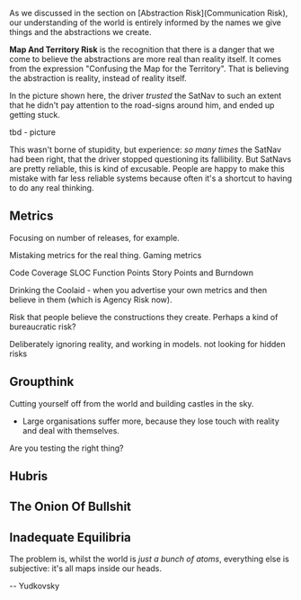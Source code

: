 As we discussed in the section on [Abstraction Risk](Communication Risk), our understanding of the world is entirely informed by the names we give things and the abstractions we create.  

**Map And Territory Risk** is the recognition that there is a danger that we come to believe the abstractions are more real than reality itself.  It comes from the expression "Confusing the Map for the Territory".  That is believing the abstraction is reality, instead of reality itself.

In the picture shown here, the driver _trusted_ the SatNav to such an extent that he didn't pay attention to the road-signs around him, and ended up getting stuck.

tbd - picture

This wasn't borne of stupidity, but experience:  _so many times_ the SatNav had been right, that the driver stopped questioning its fallibility.  But SatNavs are pretty reliable, this is kind of excusable.  People are happy to make this mistake with far less reliable systems because often it's a shortcut to having to do any real thinking.

## Metrics


Focusing on number of releases, for example.  

Mistaking metrics for the real thing.  Gaming metrics

Code Coverage
SLOC
Function Points
Story Points and Burndown


Drinking the Coolaid - when you advertise your own metrics and then believe in them (which is Agency Risk now).


Risk that people believe the constructions they create.  Perhaps a kind of bureaucratic risk?


Deliberately ignoring reality, and working in models. 
not looking for hidden risks






## Groupthink

Cutting yourself off from the world and building castles in the sky.



- Large organisations suffer more, because they lose touch with reality and deal with themselves.



Are you testing the right thing?


## Hubris



## The Onion Of Bullshit



## Inadequate Equilibria

The problem is, whilst the world is _just a bunch of atoms_, everything else is subjective:  it's all maps inside our heads.


-- Yudkovsky




